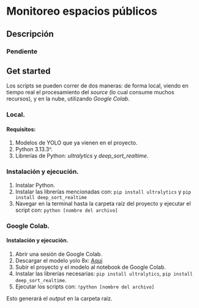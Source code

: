 # Monitoreo espacios públicos

## Descripción
### Pendiente

## Get started

Los scripts se pueden correr de dos maneras: de forma local, viendo en tiempo real el procesamiento del *source* (lo cual consume muchos recursos), y en la nube, utilizando *Google Colab*.

### Local.
#### Requisitos:
1. Modelos de YOLO que ya vienen en el proyecto.
2. Python 3.13.3^.
3. Librerías de Python: *ultralytics* y *deep_sort_realtime*.

### Instalación y ejecución.
1. Instalar Python.
2. Instalar las librerías mencionadas con: `pip install ultralytics` y `pip install deep_sort_realtime`
3. Navegar en la terminal hasta la carpeta raíz del proyecto y ejecutar el script con: `python [nombre del archivo]`

### Google Colab.
#### Instalación y ejecución.
1. Abrir una sesión de Google Colab.
2. Descargar el modelo yolo 8x: [Aqui](https://github.com/ultralytics/assets/releases/download/v8.3.0/yolov8x.pt)
2. Subir el proyecto y el modelo al notebook de Google Colab.
3. Instalar las librerías necesarias: `pip install ultralytics`, `pip install deep_sort_realtime`.
4. Ejecutar los scripts con: `!python [nombre del archivo]`

Esto generará el *output* en la carpeta raíz.



